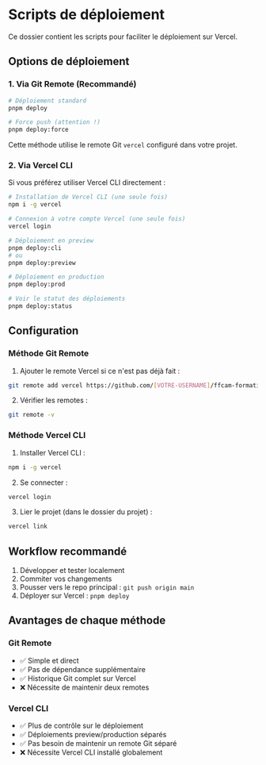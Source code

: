 # Scripts de déploiement

Ce dossier contient les scripts pour faciliter le déploiement sur Vercel.

## Options de déploiement

### 1. Via Git Remote (Recommandé)

```bash
# Déploiement standard
pnpm deploy

# Force push (attention !)
pnpm deploy:force
```

Cette méthode utilise le remote Git `vercel` configuré dans votre projet.

### 2. Via Vercel CLI

Si vous préférez utiliser Vercel CLI directement :

```bash
# Installation de Vercel CLI (une seule fois)
npm i -g vercel

# Connexion à votre compte Vercel (une seule fois)
vercel login

# Déploiement en preview
pnpm deploy:cli
# ou
pnpm deploy:preview

# Déploiement en production
pnpm deploy:prod

# Voir le statut des déploiements
pnpm deploy:status
```

## Configuration

### Méthode Git Remote

1. Ajouter le remote Vercel si ce n'est pas déjà fait :
```bash
git remote add vercel https://github.com/[VOTRE-USERNAME]/ffcam-formations.git
```

2. Vérifier les remotes :
```bash
git remote -v
```

### Méthode Vercel CLI

1. Installer Vercel CLI :
```bash
npm i -g vercel
```

2. Se connecter :
```bash
vercel login
```

3. Lier le projet (dans le dossier du projet) :
```bash
vercel link
```

## Workflow recommandé

1. Développer et tester localement
2. Commiter vos changements
3. Pousser vers le repo principal : `git push origin main`
4. Déployer sur Vercel : `pnpm deploy`

## Avantages de chaque méthode

### Git Remote
- ✅ Simple et direct
- ✅ Pas de dépendance supplémentaire
- ✅ Historique Git complet sur Vercel
- ❌ Nécessite de maintenir deux remotes

### Vercel CLI
- ✅ Plus de contrôle sur le déploiement
- ✅ Déploiements preview/production séparés
- ✅ Pas besoin de maintenir un remote Git séparé
- ❌ Nécessite Vercel CLI installé globalement